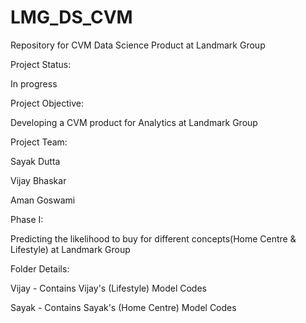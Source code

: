 # LMG_DS_CVM
Repository for CVM Data Science Product at Landmark Group

Project Status:

In progress

Project Objective:

Developing a CVM product for Analytics at Landmark Group

Project Team:

Sayak Dutta

Vijay Bhaskar

Aman Goswami

Phase I:

Predicting the likelihood to buy for different concepts(Home Centre & Lifestyle) at Landmark Group

Folder Details:

Vijay - Contains Vijay's (Lifestyle) Model Codes

Sayak - Contains Sayak's (Home Centre) Model Codes

